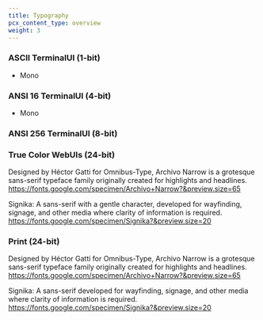 ```yaml
---
title: Typography
pcx_content_type: overview
weight: 3
---
```


### ASCII TerminalUI (1-bit)

-   Mono

### ANSI 16 TerminalUI (4-bit)

-   Mono

### ANSI 256 TerminalUI (8-bit)

### True Color WebUIs (24-bit)

Designed by Héctor Gatti for Omnibus-Type,
Archivo Narrow is a grotesque sans-serif typeface family originally created for highlights and headlines.
https://fonts.google.com/specimen/Archivo+Narrow?&preview.size=65

Signika: A sans-serif with a gentle character, developed for wayfinding,
signage, and other media where clarity of information is required.
https://fonts.google.com/specimen/Signika?&preview.size=20

### Print (24-bit)

Designed by Héctor Gatti for Omnibus-Type,
Archivo Narrow is a grotesque sans-serif typeface family originally created for highlights and headlines.
https://fonts.google.com/specimen/Archivo+Narrow?&preview.size=65

Signika: A sans-serif developed for wayfinding,
signage, and other media where clarity of information is required.
https://fonts.google.com/specimen/Signika?&preview.size=20
